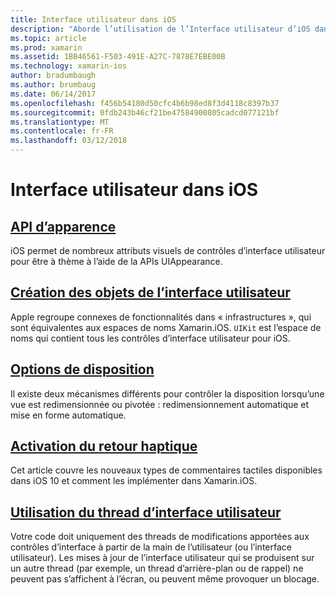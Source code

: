 ```yaml
---
title: Interface utilisateur dans iOS
description: "Aborde l’utilisation de l’Interface utilisateur d’iOS dans une application Xamarin.iOS."
ms.topic: article
ms.prod: xamarin
ms.assetid: 1BB46561-F503-491E-A27C-7878E7EBE00B
ms.technology: xamarin-ios
author: bradumbaugh
ms.author: brumbaug
ms.date: 06/14/2017
ms.openlocfilehash: f456b54180d50cfc4b6b98ed8f3d4118c8397b37
ms.sourcegitcommit: 0fdb243b46cf21be47584900805cadcd077121bf
ms.translationtype: MT
ms.contentlocale: fr-FR
ms.lasthandoff: 03/12/2018
---
```

# <a name="user-interface-in-ios"></a>Interface utilisateur dans iOS

## <a name="appearance-apiintroduction-to-the-appearance-apimd"></a>[API d’apparence](introduction-to-the-appearance-api.md)

iOS permet de nombreux attributs visuels de contrôles d’interface utilisateur pour être à thème à l’aide de la APIs UIAppearance.

## <a name="creating-user-interface-objectsiosuser-interfaceios-uicreating-ui-objectsmd"></a>[Création des objets de l’interface utilisateur](~/ios/user-interface/ios-ui/creating-ui-objects.md)

Apple regroupe connexes de fonctionnalités dans « infrastructures », qui sont équivalentes aux espaces de noms Xamarin.iOS. `UIKit` est l’espace de noms qui contient tous les contrôles d’interface utilisateur pour iOS.

## <a name="layout-optionsiosuser-interfaceios-uilayout-optionsmd"></a>[Options de disposition](~/ios/user-interface/ios-ui/layout-options.md)

Il existe deux mécanismes différents pour contrôler la disposition lorsqu’une vue est redimensionnée ou pivotée : redimensionnement automatique et mise en forme automatique.

## <a name="providing-haptic-feedbackiosuser-interfaceios-uihaptic-feedbackmd"></a>[Activation du retour haptique](~/ios/user-interface/ios-ui/haptic-feedback.md)

Cet article couvre les nouveaux types de commentaires tactiles disponibles dans iOS 10 et comment les implémenter dans Xamarin.iOS.

## <a name="working-with-the-ui-threadiosuser-interfaceios-uiui-threadmd"></a>[Utilisation du thread d’interface utilisateur](~/ios/user-interface/ios-ui/ui-thread.md)

Votre code doit uniquement des threads de modifications apportées aux contrôles d’interface à partir de la main de l’utilisateur (ou l’interface utilisateur). Les mises à jour de l’interface utilisateur qui se produisent sur un autre thread (par exemple, un thread d’arrière-plan ou de rappel) ne peuvent pas s’affichent à l’écran, ou peuvent même provoquer un blocage.




